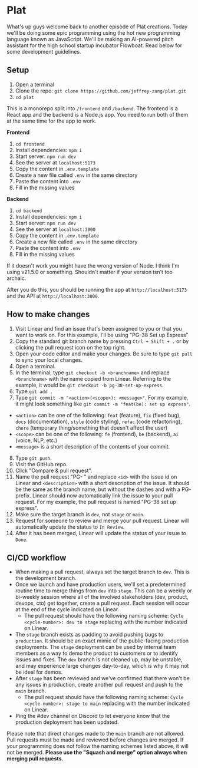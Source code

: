 # Plat
What's up guys welcome back to another episode of Plat creations. Today we'll be doing some epic programming using the hot new programming language known as JavaScript. We'll be making an AI-powered pitch assistant for the high school startup incubator Flowboat. Read below for some development guidelines.

## Setup
1. Open a terminal
2. Clone the repo: `git clone https://github.com/jeffrey-zang/plat.git`
3. `cd plat`

This is a monorepo split into `/frontend` and `/backend`. The frontend is a React app and the backend is a Node.js app. You need to run both of them at the same time for the app to work. 

**Frontend**
1. `cd frontend`
2. Install dependencies: `npm i` 
3. Start server: `npm run dev`
4. See the server at `localhost:5173`
5. Copy the content in `.env.template`
6. Create a new file called `.env` in the same directory
7. Paste the content into `.env`
8. Fill in the missing values

**Backend**
1. `cd backend`
3. Install dependencies: `npm i`
4. Start server: `npm run dev`
5. See the server at `localhost:3000`
5. Copy the content in `.env.template`
6. Create a new file called `.env` in the same directory
7. Paste the content into `.env`
8. Fill in the missing values

If it doesn't work you might have the wrong version of Node. I think I'm using v21.5.0 or something. Shouldn't matter if your version isn't too archaic.

After you do this, you should be running the app at `http://localhost:5173` and the API at `http://localhost:3000`.

## How to make changes
1. Visit Linear and find an issue that's been assigned to you or that you want to work on. For this example, I'll be using "PG-38 Set up Express"
2. Copy the standard git branch name by pressing `Ctrl + Shift + .` or by clicking the pull request icon on the top right.
3. Open your code editor and make your changes. Be sure to type `git pull` to sync your local changes.
4. Open a terminal. 
5. In the terminal, type `git checkout -b <branchname>` and replace `<branchname>` with the name copied from Linear. Referring to the example, it would be `git checkout -b pg-38-set-up-express`.
6. Type `git add .`
7. Type `git commit -m "<action>(<scope>): <message>"`. For my example, it might look something like `git commit -m "feat(be): set up express"`.
- `<action>` can be one of the following: `feat` (feature), `fix` (fixed bug), `docs` (documentation), `style` (code styling), `refac` (code refactoring), `chore` (temporary thing/something that doesn't affect the user)
- `<scope>` can be one of the following: `fe` (frontend), `be` (backend), `ai` (voice, NLP, etc.)
- `<message>` is a short description of the contents of your commit.
8. Type `git push`.
9. Visit the GitHub repo.
10. Click "Compare & pull request".
11. Name the pull request "PG-<id> <description>" and replace `<id>` with the issue id on Linear and `<description>` with a short description of the issue. It should be the same as the branch name, but without the dashes and with a PG-<id> prefix. Linear should now automatically link the issue to your pull request. For my example, the pull request is named "PG-38 set up express".
12. Make sure the target branch is `dev`, not `stage` or `main`.
12. Request for someone to review and merge your pull request. Linear will automatically update the status to `In Review`.
13. After it has been merged, Linear will update the status of your issue to `Done`.

## CI/CD workflow
- When making a pull request, always set the target branch to `dev`. This is the development branch.
- Once we launch and have production users, we'll set a predetermined routine time to merge things from `dev` into `stage`. This can be a weekly or bi-weekly session where all of the involved stakeholders (dev, product, devops, cto) get together, create a pull request. Each session will occur at the end of the cycle indicated on Linear.
  - The pull request should have the following naming scheme: `Cycle <cycle-number>: dev to stage` replacing <cycle-number> with the number indicated on Linear.
- The `stage` branch exists as padding to avoid pushing bugs to `production`. It should be an exact mimic of the public-facing production deployments. The `stage` deployment can be used by internal team members as a way to demo the product to customers or to identify issues and fixes. The `dev` branch is not cleaned up, may be unstable, and may experience large changes day-to-day, which is why it may not be ideal for demos.
- After `stage` has been reviewed and we've confirmed that there won't be any issues in production, create another pull request and push to the `main` branch.
  - The pull request should have the following naming scheme: `Cycle <cycle-number>: stage to main` replacing <cycle-number> with the number indicated on Linear.
- Ping the #dev channel on Discord to let everyone know that the production deployment has been updated.

Please note that direct changes made to the `main` branch are not allowed. Pull requests must be made and reviewed before changes are merged. If your programming does not follow the naming schemes listed above, it will not be merged. **Please use the "Squash and merge" option always when merging pull requests.**
